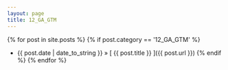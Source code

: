```yaml
---
layout: page
title: 12_GA_GTM
---
```

{% for post in site.posts %}
  {% if post.category == '12_GA_GTM' %}
  * {{ post.date | date_to_string }} &raquo; [ {{ post.title }} ]({{ post.url }})
  {% endif %}
{% endfor %}
